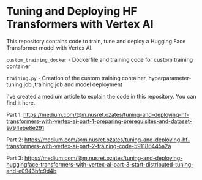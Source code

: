 # Tuning and Deploying HF Transformers with Vertex AI

This repository contains code to train, tune and deploy a Hugging Face Transformer model with Vertex AI.

`custom_training_docker` - Dockerfile and training code for custom training container

`training.py` - Creation of the custom training container, hyperparameter-tuning job ,training job and model deployment

I've created a medium article to explain the code in this repository. You can find it here.

Part 1: https://medium.com/@m.nusret.ozates/tuning-and-deploying-hf-transformers-with-vertex-ai-part-1-preparing-prerequisites-and-dataset-9794ebe8e291

Part 2: https://medium.com/@m.nusret.ozates/tuning-and-deploying-hf-transformers-with-vertex-ai-part-2-training-code-591186445a2a

Part 3: https://medium.com/@m.nusret.ozates/tuning-and-deploying-huggingface-transformers-with-vertex-ai-part-3-start-distributed-tuning-and-e0943bfc9d4b

